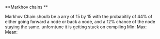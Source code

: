**Markhov chains **



Markhov Chain shoulb be a  arry of 15 by 15
with the probabitily of 44% of either going forward a node or back a node,
and a 12% chance of the node staying the same.
unforntune it is getting stuck on compiling
Min:
Max:
Mean:
